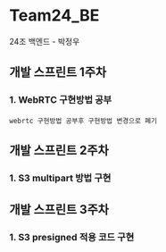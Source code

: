# Team24_BE
24조 백엔드 - 박정우

## 개발 스프린트 1주차

### 1. WebRTC 구현방법 공부
    webrtc 구현방법 공부후 구현방법 변경으로 폐기

## 개발 스프린트 2주차

### 1. S3 multipart 방법 구현

## 개발 스프린트 3주차

### 1. S3 presigned 적용 코드 구현


